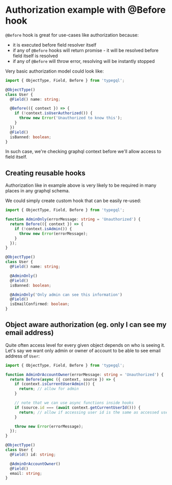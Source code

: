 # Authorization example with @Before hook

`@Before` hook is great for use-cases like authorization because:

* it is executed before field resolver itself
* if any of `@Before` hooks will return promise - it will be resolved before field itself is resolved
* if any of `@Before` will throw error, resolving will be instantly stopped

Very basic authorization model could look like:

```ts
import { ObjectType, Field, Before } from 'typegql';

@ObjectType()
class User {
  @Field() name: string;

  @Before(({ context }) => {
    if (!context.isUserAuthorized()) {
      throw new Error('Unauthorized to know this');
    }
  })
  @Field()
  isBanned: boolean;
}
```

In such case, we're checking graphql context before we'll allow access to field itself.

## Creating reusable hooks

Authorization like in example above is very likely to be required in many places in any graphql schema.

We could simply create custom hook that can be easily re-used:

```ts
import { ObjectType, Field, Before } from 'typegql';

function AdminOnly(errorMessage: string = 'Unauthorized') {
  return Before(({ context }) => {
    if (!context.isAdmin()) {
      throw new Error(errorMessage);
    }
  });
}

@ObjectType()
class User {
  @Field() name: string;

  @AdminOnly()
  @Field()
  isBanned: boolean;

  @AdminOnly('Only admin can see this information')
  @Field()
  isEmailConfirmed: boolean;
}
```

## Object aware authorization (eg. only I can see my email address)

Quite often access level for every given object depends on who is seeing it. Let's say we want only admin or owner of account to be able to see email address of `User`:

```ts
import { ObjectType, Field, Before } from 'typegql';

function AdminOrAccountOwner(errorMessage: string = 'Unauthorized') {
  return Before(async ({ context, source }) => {
    if (context.isCurrentUserAdmin()) {
      return; // allow for admin
    }

    // note that we can use async functions inside hooks
    if (source.id === (await context.getCurrentUserId())) {
      return; // allow if accessing user id is the same as accessed user id
    }

    throw new Error(errorMessage);
  });
}

@ObjectType()
class User {
  @Field() id: string;

  @AdminOrAccountOwner()
  @Field()
  email: string;
}
```
